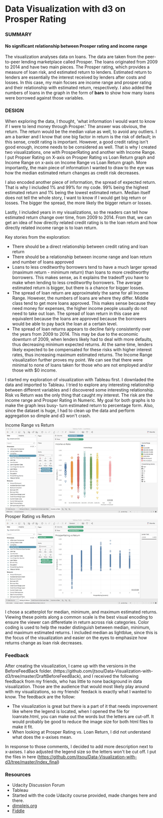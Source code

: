 # Data Visualization with d3 on Prosper Rating
<h3> SUMMARY </h3>
<h4> No significant relationship between Prosper rating and income range</h4>
<p>The visualization analyses data on loans. The data are taken from the peer-to-peer lending marketplace called Prosper. The loans originated from 2009 to 2014 and have two main pieces. The Prosper rating, which provides a measure of loan risk, and estimated return to lenders. Estimated return to lenders are essentially the interest received by lenders after costs and losses. In this case, my main focses are income range and prosper rating and their relationship with estimated return, respectively. I also added the numbers of loans in the graph in the form of <b>bars</b> to show how many loans were borrowed against those variables. </p>

<h3> DESIGN </h3>
<body>
<p>When exploring the data, I thought, 'what information I would want to know if I were to lend money through Prosper.' The answer was obvious, the return. The return would be the median value as well, to avoid any outliers. I am a banker and I know that one big factor in return is the risk of default; in this sense, credit rating is important. However, a good credit rating isn't good enough, income needs to be considered as well. That is why I created two visualizations, one with ProsperRating and another with Income Range. I put Propser Rating on X-axis on Prosper Rating vs Loan Return graph and Income Range on x-axis on Income Range vs Loan Return graph. More importantly, the main piece of information I wanted to draw to the eye was how the median estimated return changes as credit risk decreases. 

I also encoded another piece of information, the spread of expected return. That is why I included 1% and 99% for my code. 99% being the highest estimated return and 1% being the lowest estimated return. Median itself does not tell the whole story, I want to know if I would get big return or losses. The bigger the spread, the more likely the bigger return or losses. 

Lastly, I included years in my visualizations, so the readers can tell how estimated return change over time, from 2009 to 2014. From that, we can get an idea of how directly related credit rating is to the loan return and how directly related income range is to loan return.</p>

Key stories from the exploration:
<ul>
<li>There should be a direct relationship between credit rating and loan return</li>
<li>There should be a relationship between income range and loan return and number of loans approved</li> 
<li>Loans to less creditworthy borrowers tend to have a much larger spread (maximum return - minimum return) than loans to more creditworthy borrowers. This makes sense, as it explains the tradeoff you have to make when lending to less creditworthy borrowers. The average estimated return is bigger, but there is a chance for bigger losses.</li>
<li>The spread of loan return are approximately the same for all Income Range. However, the numbers of loans are where they differ. Middle class tend to get more loans approved. This makes sense because they need money for expenses, the higher income people usually do not need to take out loan. The spread of loan return in this case are equivalent because the loans are approved because the borrowers would be able to pay back the loan at a certain level.</li>
<li>The spread of loan returns appears to decline fairly consistently over the years from 2009 to 2014. This may be due to the economic downturn of 2009, when lenders likely had to deal with more defaults, thus decreasing minimum expected returns. At the same time, lenders likely expected to be compensated for these risks with higher interest rates, thus increasing maximum estimated returns. The Income Range visualization further proves my point. We can see that there were minimal to none of loans taken for those who are not employed and/or those with $0 income.</li>
</ul>
<p> I started my exploration of visualization with Tableau first. I downladed the data and imported to Tableau. I tried to explore any interesting relationship between different variables and I discovered some interesting relationship. Risk vs Return was the only thing that caught my interest. The risk are the income range and Prosper Rating in Numeric. My goal for both graphs is to make the graph less busy- turn estimated return to percentage form. Also, since the dataset is huge, I had to clean up the data and perform aggregation so dimple and d3 won't crash.</p>

Income Range vs Return 
<br>![Preview](https://github.com/jtsou/Data-Visualization-with-d3/blob/master/Tableau%20img/Income%20Range%20vs%20return%20with%20prosper%20rating.png)<br>
Prosper Rating vs Return 
<br>![Preview](https://github.com/jtsou/Data-Visualization-with-d3/blob/master/Tableau%20img/ProsperRating%20vs%20Return%20.png)<br>

<p>
I chose a scatterplot for median, minimum, and maximum estimated returns. Viewing these points along a common scale is the best visual encoding to ensure the viewer can differetiate in return across risk categories. Color coding is used to help the reader distinguish between median, minimum, and maximum estimated returns. I included median as lightblue, since this is the focus of the visualization and easier on the eyes to emphasize how returns change as loan risk decreases.
</p>
</body>

<h3> Feedback </h3>
<p>After creating the visualization, I came up with the versions in the BeforeFeedBack folder. (https://github.com/jtsou/Data-Visualization-with-d3/tree/master/DraftBeforeFeedBack), and I received the following feedback from my friends, who has little to none background in data visualization. Those are the audience that would most likely play around with my visualizations, so my friends' feedack is exactly what I wanted to know. The feedback are the follow:
<ul>
<li> The visualization is great but there is a part of it that needs improvement like where the legend is located, 
  when I opened the file for loanrate.html, you can make out the words but the letters are cut-off.
  It would probably be good to reduce the image size for both html files to make it fit. </li>
<li>When looking at Prosper Rating vs. Loan Return, I did not understand what does the x-axises mean.</li>
</ul>

In response to those comments, I decided to add more description next to x-axises. I also adjusted the legend size so the letters won't be cut off. I put the files in here (https://github.com/jtsou/Data-Visualization-with-d3/tree/master/Index_final)
</p>
<h3> Resources </h3>
<ul>
<li>Udacity Discussion Forum </li>
<li>Tableau</li>
<li>Started with the code Udacity course provided, made changes here and there.</li>
<li><a href="http://dimplejs.org/examples_index.html">dimplejs.org</a></li>
<li><a href="jsfiddle.net/ch2187dd/">Fiddle</a></li>
</ul>
